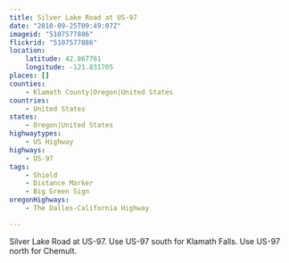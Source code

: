 ```yaml
---
title: Silver Lake Road at US-97
date: "2010-09-25T09:49:07Z"
imageid: "5107577886"
flickrid: "5107577886"
location:
    latitude: 42.867761
    longitude: -121.831705
places: []
counties:
    - Klamath County|Oregon|United States
countries:
    - United States
states:
    - Oregon|United States
highwaytypes:
    - US Highway
highways:
    - US-97
tags:
    - Shield
    - Distance Marker
    - Big Green Sign
oregonHighways:
    - The Dalles-California Highway

---
```

Silver Lake Road at US-97. Use US-97 south for Klamath Falls.  Use US-97 north for Chemult.